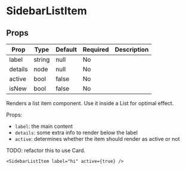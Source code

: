 SidebarListItem
===============


Props
-----
Prop                  | Type     | Default                   | Required | Description
--------------------- | -------- | ------------------------- | -------- | -----------
label|string|null|No|
details|node|null|No|
active|bool|false|No|
isNew|bool|false|No|

Renders a list item component. Use it inside a List for optimal effect.

Props:

* `label`: the main content
* `details`: some extra info to render below the label
* `active`: determines whether the item should render as active or not

TODO: refactor this to use Card.

```
<SidebarListItem label="hi" active={true} />
```
